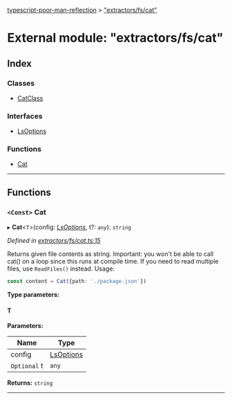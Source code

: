 [typescript-poor-man-reflection](../README.md) > ["extractors/fs/cat"](../modules/_extractors_fs_cat_.md)

# External module: "extractors/fs/cat"

## Index

### Classes

* [CatClass](../classes/_extractors_fs_cat_.catclass.md)

### Interfaces

* [LsOptions](../interfaces/_extractors_fs_cat_.lsoptions.md)

### Functions

* [Cat](_extractors_fs_cat_.md#cat)

---

## Functions

<a id="cat"></a>

### `<Const>` Cat

▸ **Cat**<`T`>(config: *[LsOptions](../interfaces/_extractors_fs_cat_.lsoptions.md)*, t?: *`any`*): `string`

*Defined in [extractors/fs/cat.ts:15](https://github.com/cancerberoSgx/typescript-poor-man-reflection/blob/49486d2/src/extractors/fs/cat.ts#L15)*

Returns given file contents as string. Important: you won't be able to call cat() on a loop since this runs at compile time. If you need to read multiple files, use `ReadFiles()` instead. Usage:

```ts
const content = Cat({path: './package.json'})
```

**Type parameters:**

#### T 
**Parameters:**

| Name | Type |
| ------ | ------ |
| config | [LsOptions](../interfaces/_extractors_fs_cat_.lsoptions.md) |
| `Optional` t | `any` |

**Returns:** `string`

___

